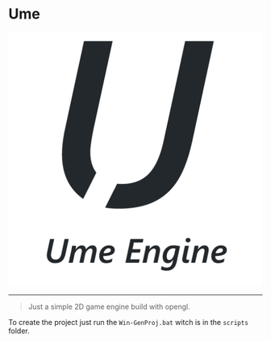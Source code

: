 # Ume

![alt text](logo.png)

***

> Just a simple 2D game engine build with opengl.

To create the project just run the ```Win-GenProj.bat``` witch is in the ```scripts``` folder.